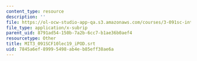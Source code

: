 ```yaml
---
content_type: resource
description: ''
file: https://ol-ocw-studio-app-qa.s3.amazonaws.com/courses/3-091sc-introduction-to-solid-state-chemistry-fall-2010/7845a6ef89995498ab4eb85eff38ae6a_MIT3_091SCF10lec19_iPOD.vtt
file_type: application/x-subrip
parent_uid: 8791ad54-150b-7a2b-6cc7-b1ae36b0aef4
resourcetype: Other
title: MIT3_091SCF10lec19_iPOD.srt
uid: 7845a6ef-8999-5498-ab4e-b85eff38ae6a
---
```

